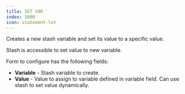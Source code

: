 ```yaml
---
title: SET VAR
index: 5000
icon: statement-let
---
```


Creates a new stash variable and set its value to a specific value.

Stash is accessible to set value to new variable.

Form to configure has the following fields:

- **Variable** - Stash variable to create.
- **Value** - Value to assign to variable defined in variable field. Can use stash to set value dynamically.


